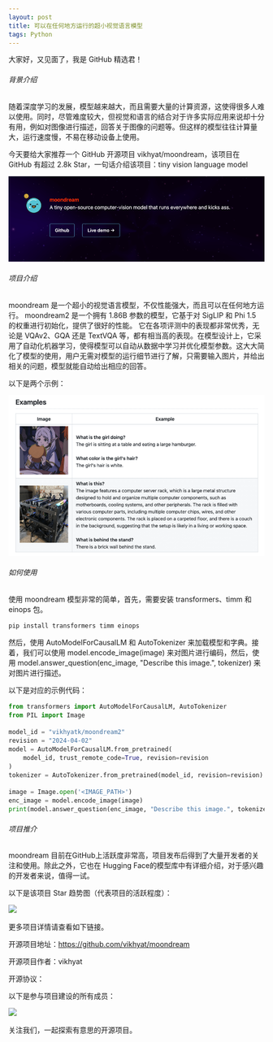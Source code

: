 ```yaml
---
layout: post
title: 可以在任何地方运行的超小视觉语言模型
tags: Python
---
```


大家好，又见面了，我是 GitHub 精选君！

###### 背景介绍

随着深度学习的发展，模型越来越大，而且需要大量的计算资源，这使得很多人难以使用。同时，尽管难度较大，但视觉和语言的结合对于许多实际应用来说却十分有用，例如对图像进行描述，回答关于图像的问题等。但这样的模型往往计算量大，运行速度慢，不易在移动设备上使用。

今天要给大家推荐一个 GitHub 开源项目 vikhyat/moondream，该项目在 GitHub 有超过 2.8k Star，一句话介绍该项目：tiny vision language model

![](https://raw.githubusercontent.com/ZhuPeng/pic/master/images/compress_image-20240409235758407.png)

###### 项目介绍

moondream 是一个超小的视觉语言模型，不仅性能强大，而且可以在任何地方运行。
moondream2 是一个拥有 1.86B 参数的模型，它基于对 SigLIP 和 Phi 1.5 的权重进行初始化，提供了很好的性能。
它在各项评测中的表现都非常优秀，无论是 VQAv2、GQA 还是 TextVQA 等，都有相当高的表现。在模型设计上，它采用了自动化机器学习，使得模型可以自动从数据中学习并优化模型参数。这大大简化了模型的使用，用户无需对模型的运行细节进行了解，只需要输入图片，并给出相关的问题，模型就能自动给出相应的回答。

以下是两个示例：

![](https://raw.githubusercontent.com/ZhuPeng/pic/master/images/compress_image-20240409235915526.png)

###### 如何使用

使用 moondream 模型非常的简单，首先，需要安装 transformers、timm 和 einops 包。

```bash
pip install transformers timm einops
```

然后，使用 AutoModelForCausalLM 和 AutoTokenizer 来加载模型和字典。接着，我们可以使用 model.encode_image(image) 来对图片进行编码，然后，使用 model.answer_question(enc_image, "Describe this image.", tokenizer) 来对图片进行描述。

以下是对应的示例代码：

```python
from transformers import AutoModelForCausalLM, AutoTokenizer
from PIL import Image

model_id = "vikhyatk/moondream2"
revision = "2024-04-02"
model = AutoModelForCausalLM.from_pretrained(
    model_id, trust_remote_code=True, revision=revision
)
tokenizer = AutoTokenizer.from_pretrained(model_id, revision=revision)

image = Image.open('<IMAGE_PATH>')
enc_image = model.encode_image(image)
print(model.answer_question(enc_image, "Describe this image.", tokenizer))
```

###### 项目推介

moondream 目前在GitHub上活跃度非常高，项目发布后得到了大量开发者的关注和使用。除此之外，它也在 Hugging Face的模型库中有详细介绍，对于感兴趣的开发者来说，值得一试。


以下是该项目 Star 趋势图（代表项目的活跃程度）：

![](https://api.star-history.com/svg?repos=vikhyat/moondream&type=Timeline)

更多项目详情请查看如下链接。

开源项目地址：https://github.com/vikhyat/moondream 

开源项目作者：vikhyat

开源协议：

以下是参与项目建设的所有成员：

![](https://contrib.rocks/image?repo=vikhyat/moondream)

关注我们，一起探索有意思的开源项目。

